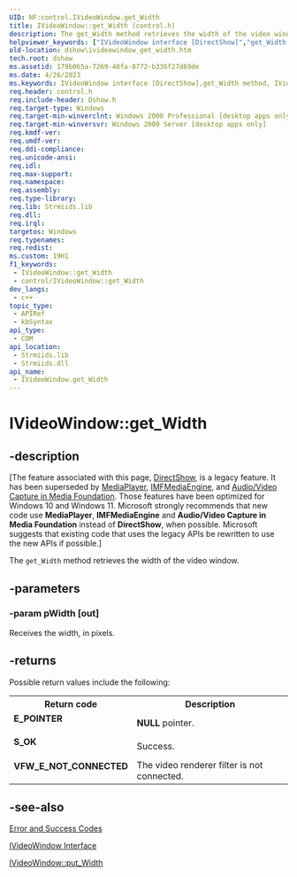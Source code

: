 ```yaml
---
UID: NF:control.IVideoWindow.get_Width
title: IVideoWindow::get_Width (control.h)
description: The get_Width method retrieves the width of the video window.
helpviewer_keywords: ["IVideoWindow interface [DirectShow]","get_Width method","IVideoWindow.get_Width","IVideoWindow::get_Width","IVideoWindowget_Width","control/IVideoWindow::get_Width","dshow.ivideowindow_get_width","get_Width","get_Width method [DirectShow]","get_Width method [DirectShow]","IVideoWindow interface"]
old-location: dshow\ivideowindow_get_width.htm
tech.root: dshow
ms.assetid: 179b065a-7269-40fa-8772-b336f27d69de
ms.date: 4/26/2023
ms.keywords: IVideoWindow interface [DirectShow],get_Width method, IVideoWindow.get_Width, IVideoWindow::get_Width, IVideoWindowget_Width, control/IVideoWindow::get_Width, dshow.ivideowindow_get_width, get_Width, get_Width method [DirectShow], get_Width method [DirectShow],IVideoWindow interface
req.header: control.h
req.include-header: Dshow.h
req.target-type: Windows
req.target-min-winverclnt: Windows 2000 Professional [desktop apps only]
req.target-min-winversvr: Windows 2000 Server [desktop apps only]
req.kmdf-ver: 
req.umdf-ver: 
req.ddi-compliance: 
req.unicode-ansi: 
req.idl: 
req.max-support: 
req.namespace: 
req.assembly: 
req.type-library: 
req.lib: Strmiids.lib
req.dll: 
req.irql: 
targetos: Windows
req.typenames: 
req.redist: 
ms.custom: 19H1
f1_keywords:
 - IVideoWindow::get_Width
 - control/IVideoWindow::get_Width
dev_langs:
 - c++
topic_type:
 - APIRef
 - kbSyntax
api_type:
 - COM
api_location:
 - Strmiids.lib
 - Strmiids.dll
api_name:
 - IVideoWindow.get_Width
---
```


# IVideoWindow::get_Width


## -description

\[The feature associated with this page, [DirectShow](/windows/win32/directshow/directshow), is a legacy feature. It has been superseded by [MediaPlayer](/uwp/api/Windows.Media.Playback.MediaPlayer), [IMFMediaEngine](/windows/win32/api/mfmediaengine/nn-mfmediaengine-imfmediaengine), and [Audio/Video Capture in Media Foundation](windows/win32/medfound/audio-video-capture-in-media-foundation). Those features have been optimized for Windows 10 and Windows 11. Microsoft strongly recommends that new code use **MediaPlayer**, **IMFMediaEngine** and **Audio/Video Capture in Media Foundation** instead of **DirectShow**, when possible. Microsoft suggests that existing code that uses the legacy APIs be rewritten to use the new APIs if possible.\]

The <code>get_Width</code> method retrieves the width of the video window.

## -parameters

### -param pWidth [out]

Receives the width, in pixels.

## -returns

Possible return values include the following:

<table>
<tr>
<th>Return code</th>
<th>Description</th>
</tr>
<tr>
<td width="40%">
<dl>
<dt><b>E_POINTER</b></dt>
</dl>
</td>
<td width="60%">
<b>NULL</b> pointer.

</td>
</tr>
<tr>
<td width="40%">
<dl>
<dt><b>S_OK</b></dt>
</dl>
</td>
<td width="60%">
Success.

</td>
</tr>
<tr>
<td width="40%">
<dl>
<dt><b>VFW_E_NOT_CONNECTED</b></dt>
</dl>
</td>
<td width="60%">
The video renderer filter is not connected.

</td>
</tr>
</table>

## -see-also

<a href="/windows/desktop/DirectShow/error-and-success-codes">Error and Success Codes</a>



<a href="/windows/desktop/api/control/nn-control-ivideowindow">IVideoWindow Interface</a>



<a href="/windows/desktop/api/control/nf-control-ivideowindow-put_width">IVideoWindow::put_Width</a>